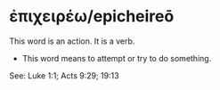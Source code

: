 # ἐπιχειρέω/epicheireō
This word is an action. It is a verb.

* This word means to attempt or try to do something.

See: Luke 1:1; Acts 9:29; 19:13
